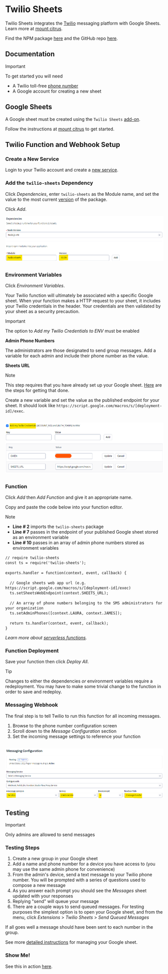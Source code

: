 # Twilio Sheets

Twilio Sheets integrates the [Twilio](https://www.twilio.com/en-us/messaging/channels/sms) messaging platform with Google Sheets. Learn more at [mount citrus](https://mountcitrus.com).

Find the NPM package [here](https://www.npmjs.com/package/twilio-sheets) and the GitHub repo [here](https://github.com/mountcitrus/twilio-sheets).

## Documentation

> [!IMPORTANT]
> To get started you will need
> * A Twilio toll-free [phone number](https://www.twilio.com/en-us/phone-numbers/toll-free)
> * A Google account for creating a new sheet

## Google Sheets

A Google sheet must be created using the `Twilio Sheets` [add-on](https://mountcitrus.com/docs).

Follow the instructions at [mount citrus](https://mountcitrus.com/google-add-on-guide) to get started.

## Twilio Function and Webhook Setup

### Create a New Service

Login to your Twilio account and create a [new service](https://console.twilio.com/us1/develop/functions/services).

### Add the `twilio-sheets` Dependency

Click *Dependencies*, enter `twilio-sheets` as the Module name, and set the value to the most current [version](https://www.npmjs.com/package/twilio-sheets?activeTab=versions) of the package.

Click *Add*.

![Screenshot of Twilio service dependencies.](/assets/images/twilio_function_dependencies.png)

##

### Environment Variables

Click *Environment Variables*.

Your Twilio function will ultimately be associated with a specific Google sheet. When your function makes a HTTP request to your sheet, it includes your Twilio credentials in the header. Your credentials are then validated by your sheet as a security precaution.

> [!IMPORTANT]
> The option to *Add my Twilio Credentials to ENV* must be enabled

**Admin Phone Numbers**

The administrators are those designated to send group messages. Add a variable for each admin and include their phone number as the value.

**Sheets URL**

> [!NOTE]
> This step requires that you have already set up your Google sheet. [Here](https://mountcitrus.com/google-add-on-guide) are the steps for getting that done.

Create a new variable and set the value as the published endpoint for your sheet. It should look like `https://script.google.com/macros/s/[deployment-id]/exec`.

##

![Screenshot of Twilio environment variables.](/assets/images/twilio_function_variables.png)

##

### Function

Click *Add* then *Add Function* and give it an appropriate name.

Copy and paste the code below into your function editor.

> [!NOTE]
> * **Line # 2**  imports the `twilio-sheets` package
> * **Line # 7**  passes in the endpoint of your published Google sheet stored as an environment variable
> * **Line # 10** passes in an array of admin phone numbers stored as environment variables

```
// require twilio-sheets
const ts = require('twilio-sheets');

exports.handler = function(context, event, callback) {

  // Google sheets web app url (e.g. https://script.google.com/macros/s/[deployment-id]/exec)
  ts.setSheetsWebEndpoint(context.SHEETS_URL);

  // An array of phone numbers belonging to the SMS administrators for your organization
  ts.setAdminPhones([context.LAURA, context.JAMES]);

  return ts.handler(context, event, callback);
}
```

*Learn more about [serverless functions](https://www.twilio.com/docs/serverless/functions-assets/functions).*

### Function Deployment

Save your function then click *Deploy All*.

> [!TIP]
> Changes to either the dependencies *or* environment variables require a redeployment. You may have to make some trivial change to the function in order to save and redeploy.

### Messaging Webhook

The final step is to tell Twilio to run this function for all incoming messages.
 
  1. Browse to the phone number configuration screen
  2. Scroll down to the *Message Configuration* section
  3. Set the incoming message settings to reference your function

## 

![Screenshot of Twilio webhook setup.](/assets/images/twilio_webhook_config.png)

## Testing

> [!IMPORTANT]
> Only admins are allowed to send messages

### Testing Steps

  1. Create a new group in your Google sheet
  2. Add a name and phone number for a device you have access to (you may use the same admin phone for convenience)
  3. From the admin's device, send a text message to your Twilio phone number. You will be prompted with a series of questions used to compose a new message
  4. As you answer each prompt you should see the *Messages* sheet updated with your responses
  5. Replying "send" will queue your message
  6. There are a couple ways to send queued messages. For testing purposes the simplest option is to open your Google sheet, and from the menu, click *Extensions* > *Twilio Sheets* > *Send Queued Messages*

If all goes well a message should have been sent to each number in the group.

See more [detailed instructions](https://mountcitrus.com/google-add-on-guide) for managing your Google sheet.

### Show Me!

See this in action [here](https://www.youtube.com/watch?v=fshqsXeJh48).
